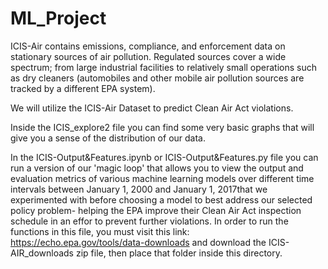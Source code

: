# ML_Project
ICIS-Air contains emissions, compliance, and enforcement data on stationary sources of air pollution. Regulated sources cover a wide spectrum; from large industrial facilities to relatively small operations such as dry cleaners (automobiles and other mobile air pollution sources are tracked by a different EPA system).

We will utilize the ICIS-Air Dataset to predict Clean Air Act violations.

Inside the ICIS_explore2 file you can find some very basic graphs that will give you a sense of the distribution of our data.

In the ICIS-Output&Features.ipynb or ICIS-Output&Features.py file you can run a version of our 'magic loop' that allows you to view the output and evaluation metrics of various machine learning models over different time intervals between January 1, 2000 and January 1, 2017that we experimented with before choosing a model to best address our selected policy problem- helping the EPA improve their Clean Air Act inspection schedule in an effor to prevent further violations.  In order to run the functions in this file, you must visit this link: https://echo.epa.gov/tools/data-downloads and download the ICIS-AIR_downloads zip file, then place that folder inside this directory.
